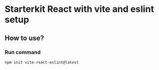 # Starterkit React with vite and eslint setup

## How to use?

### Run command

`npm init vite-react-eslint@latest`
